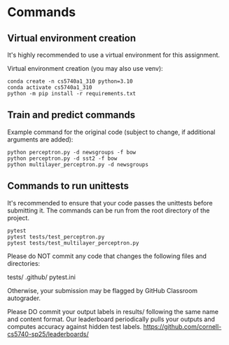 # Commands

## Virtual environment creation

It's highly recommended to use a virtual environment for this assignment.

Virtual environment creation (you may also use venv):

```{sh}
conda create -n cs5740a1_310 python=3.10
conda activate cs5740a1_310
python -m pip install -r requirements.txt
```

## Train and predict commands

Example command for the original code (subject to change, if additional arguments are added):

```{sh}
python perceptron.py -d newsgroups -f bow
python perceptron.py -d sst2 -f bow
python multilayer_perceptron.py -d newsgroups
```

## Commands to run unittests

It's recommended to ensure that your code passes the unittests before submitting it.
The commands can be run from the root directory of the project.

```{sh}
pytest
pytest tests/test_perceptron.py
pytest tests/test_multilayer_perceptron.py
```

Please do NOT commit any code that changes the following files and directories:

tests/
.github/
pytest.ini

Otherwise, your submission may be flagged by GitHub Classroom autograder.

Please DO commit your output labels in results/ following the same name and content format. Our leaderboard periodically pulls your outputs and computes accuracy against hidden test labels. <https://github.com/cornell-cs5740-sp25/leaderboards/>
